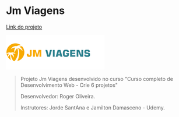 # Jm Viagens
[Link do projeto](https://pyrusr.github.io/jmviagens/)

![jmviagens](imagens/logo.png)

>Projeto Jm Viagens desenvolvido no curso "Curso completo de Desenvolvimento Web - Crie 6 projetos"
>
>Desenvolvedor: Roger Oliveira.
>
>Instrutores: Jorde SantAna e Jamilton Damasceno - Udemy.
